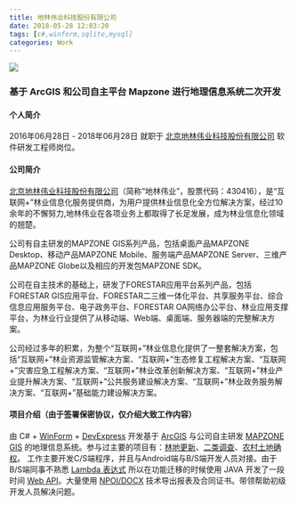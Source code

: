 ```yaml
---
title: 地林伟业科技股份有限公司
date: 2018-05-28 12:03:20
tags: [c#,winform,sqlite,mysql]
categories: Work
---
```

<img src="https://sadness96.github.io/images/blog/work-Forestar/mapzone.png"/>

<!-- more -->
### 基于 ArcGIS 和公司自主平台 Mapzone 进行地理信息系统二次开发
#### 个人简介
2016年06月28日 - 2018年06月28日 就职于 [北京地林伟业科技股份有限公司](http://www.forestar.com.cn/) 软件研发工程师岗位。
#### 公司简介
[北京地林伟业科技股份有限公司](http://www.forestar.com.cn/)（简称“地林伟业”，股票代码：430416），是“互联网+”林业信息化服务提供商，为用户提供林业信息化全方位解决方案，经过10余年的不懈努力,地林伟业在各项业务上都取得了长足发展，成为林业信息化领域的翘楚。

公司有自主研发的MAPZONE GIS系列产品，包括桌面产品MAPZONE Desktop、移动产品MAPZONE Mobile、服务端产品MAPZONE Server、三维产品MAPZONE Globe以及相应的开发包MAPZONE SDK。

公司在自主技术的基础上，研发了FORESTAR应用平台系列产品，包括FORESTAR GIS应用平台、FORESTAR二三维一体化平台、共享服务平台、综合信息应用服务平台、电子政务平台、FORESTAR OA网络办公平台、林业应用支撑平台，为林业行业提供了从移动端、Web端、桌面端、服务器端的完整解决方案。

公司经过多年的积累，为整个“互联网+”林业信息化提供了一整套解决方案，包括“互联网+”林业资源监管解决方案、“互联网+”生态修复工程解决方案、“互联网+”灾害应急工程解决方案、“互联网+”林业改革创新解决方案、“互联网+”林业产业提升解决方案、“互联网+”公共服务建设解决方案、“互联网+”林业政务服务解决方案、“互联网+”基础能力建设解决方案。
#### 项目介绍（由于签署保密协议，仅介绍大致工作内容）
由 C# + [WinForm](https://baike.baidu.com/item/Winform/7799873) + [DevExpress](https://www.devexpresscn.com/) 开发基于 [ArcGIS](https://baike.baidu.com/item/ArcGIS) 与公司自主研发 [MAPZONE GIS](http://www.mapzone.com.cn/product.aspx) 的地理信息系统。参与过主要的项目有：[林地更新](https://baike.baidu.com/item/%E6%A3%AE%E6%9E%97%E6%9B%B4%E6%96%B0/2075237)、[二类调查](https://baike.baidu.com/item/%E4%BA%8C%E7%B1%BB%E8%B0%83%E6%9F%A5/14467797?fr=aladdin)、[农村土地确权](https://baike.baidu.com/item/%E5%86%9C%E6%9D%91%E5%9C%9F%E5%9C%B0%E7%A1%AE%E6%9D%83)。
工作主要开发C/S端程序，并且与Android端与B/S端开发人员对接。由于B/S端同事不熟悉 [Lambda 表达式](https://baike.baidu.com/item/Lambda%E8%A1%A8%E8%BE%BE%E5%BC%8F/4585794?fr=aladdin) 所以在功能迁移的时候使用 JAVA 开发了一段时间 [Web API](https://baike.baidu.com/item/Web%20API)。大量使用 [NPOI/DOCX](/blog/2017/05/27/csharp-NPOIHelper/) 技术导出报表及合同证书。带领帮助初级开发人员解决问题。